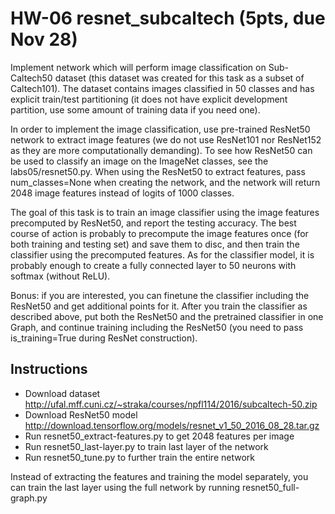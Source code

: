 # HW-06 resnet_subcaltech (5pts, due Nov 28)

Implement network which will perform image classification on Sub-Caltech50 dataset (this dataset was created for this task as a subset of Caltech101). The dataset contains images classified in 50 classes and has explicit train/test partitioning (it does not have explicit development partition, use some amount of training data if you need one).

In order to implement the image classification, use pre-trained ResNet50 network to extract image features (we do not use ResNet101 nor ResNet152 as they are more computationally demanding). To see how ResNet50 can be used to classify an image on the ImageNet classes, see the labs05/resnet50.py. When using the ResNet50 to extract features, pass num_classes=None when creating the network, and the network will return 2048 image features instead of logits of 1000 classes.

The goal of this task is to train an image classifier using the image features precomputed by ResNet50, and report the testing accuracy. The best course of action is probably to precompute the image features once (for both training and testing set) and save them to disc, and then train the classifier using the precomputed features. As for the classifier model, it is probably enough to create a fully connected layer to 50 neurons with softmax (without ReLU).

Bonus: if you are interested, you can finetune the classifier including the ResNet50 and get additional points for it. After you train the classifier as described above, put both the ResNet50 and the pretrained classifier in one Graph, and continue training including the ResNet50 (you need to pass is_training=True during ResNet construction).

## Instructions

- Download dataset http://ufal.mff.cuni.cz/~straka/courses/npfl114/2016/subcaltech-50.zip
- Download ResNet50 model http://download.tensorflow.org/models/resnet_v1_50_2016_08_28.tar.gz
- Run resnet50_extract-features.py to get 2048 features per image
- Run resnet50_last-layer.py to train last layer of the network
- Run resnet50_tune.py to further train the entire network

Instead of extracting the features and training the model separately, you can train the last layer using the full network by running resnet50_full-graph.py